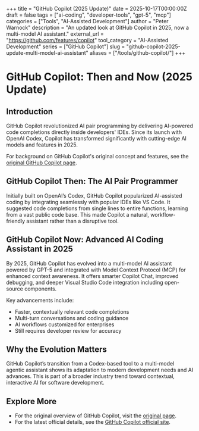 +++
title = "GitHub Copilot (2025 Update)"
date = 2025-10-17T00:00:00Z
draft = false
tags = ["ai-coding", "developer-tools", "gpt-5", "mcp"]
categories = ["Tools", "AI-Assisted Development"]
author = "Peter Warnock"
description = "An updated look at GitHub Copilot in 2025, now a multi-model AI assistant."
external_url = "https://github.com/features/copilot"
tool_category = "AI-Assisted Development"
series = ["GitHub Copilot"]
slug = "github-copilot-2025-update-multi-model-ai-assistant"
aliases = ["/tools/github-copilot/"]
+++

# GitHub Copilot: Then and Now (2025 Update)

## Introduction

GitHub Copilot revolutionized AI pair programming by delivering AI-powered code completions directly inside developers' IDEs. Since its launch with OpenAI Codex, Copilot has transformed significantly with cutting-edge AI models and features in 2025.

For background on GitHub Copilot's original concept and features, see the [original GitHub Copilot page](/tools/github-copilot-original-ai-pair-programmer/).

## GitHub Copilot Then: The AI Pair Programmer

Initially built on OpenAI’s Codex, GitHub Copilot popularized AI-assisted coding by integrating seamlessly with popular IDEs like VS Code. It suggested code completions from single lines to entire functions, learning from a vast public code base. This made Copilot a natural, workflow-friendly assistant rather than a disruptive tool.

## GitHub Copilot Now: Advanced AI Coding Assistant in 2025

By 2025, GitHub Copilot has evolved into a multi-model AI assistant powered by GPT-5 and integrated with Model Context Protocol (MCP) for enhanced context awareness. It offers smarter Copilot Chat, improved debugging, and deeper Visual Studio Code integration including open-source components.

Key advancements include:

- Faster, contextually relevant code completions
- Multi-turn conversations and coding guidance
- AI workflows customized for enterprises
- Still requires developer review for accuracy


## Why the Evolution Matters

GitHub Copilot’s transition from a Codex-based tool to a multi-model agentic assistant shows its adaptation to modern development needs and AI advances. This is part of a broader industry trend toward contextual, interactive AI for software development.

## Explore More

- For the original overview of GitHub Copilot, visit the [original page](/tools/github-copilot-original-ai-pair-programmer/).
- For the latest official details, see the [GitHub Copilot official site](https://github.com/features/copilot).